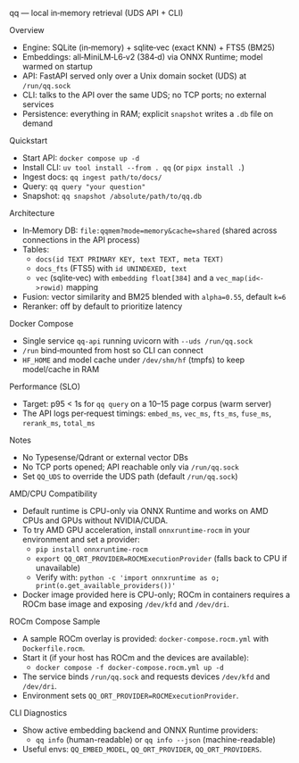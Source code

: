 qq — local in‑memory retrieval (UDS API + CLI)

Overview

- Engine: SQLite (in‑memory) + sqlite‑vec (exact KNN) + FTS5 (BM25)
- Embeddings: all‑MiniLM‑L6‑v2 (384‑d) via ONNX Runtime; model warmed on startup
- API: FastAPI served only over a Unix domain socket (UDS) at `/run/qq.sock`
- CLI: talks to the API over the same UDS; no TCP ports; no external services
- Persistence: everything in RAM; explicit `snapshot` writes a `.db` file on demand

Quickstart

- Start API: `docker compose up -d`
- Install CLI: `uv tool install --from . qq` (or `pipx install .`)
- Ingest docs: `qq ingest path/to/docs/`
- Query: `qq query "your question"`
- Snapshot: `qq snapshot /absolute/path/to/qq.db`

Architecture

- In‑Memory DB: `file:qqmem?mode=memory&cache=shared` (shared across connections in the API process)
- Tables:
  - `docs(id TEXT PRIMARY KEY, text TEXT, meta TEXT)`
  - `docs_fts` (FTS5) with `id UNINDEXED, text`
  - `vec` (sqlite‑vec) with `embedding float[384]` and a `vec_map(id<->rowid)` mapping
- Fusion: vector similarity and BM25 blended with `alpha=0.55`, default `k=6`
- Reranker: off by default to prioritize latency

Docker Compose

- Single service `qq-api` running uvicorn with `--uds /run/qq.sock`
- `/run` bind‑mounted from host so CLI can connect
- `HF_HOME` and model cache under `/dev/shm/hf` (tmpfs) to keep model/cache in RAM

Performance (SLO)

- Target: p95 < 1s for `qq query` on a 10–15 page corpus (warm server)
- The API logs per‑request timings: `embed_ms`, `vec_ms`, `fts_ms`, `fuse_ms`, `rerank_ms`, `total_ms`

Notes

- No Typesense/Qdrant or external vector DBs
- No TCP ports opened; API reachable only via `/run/qq.sock`
- Set `QQ_UDS` to override the UDS path (default `/run/qq.sock`)

AMD/CPU Compatibility

- Default runtime is CPU-only via ONNX Runtime and works on AMD CPUs and GPUs without NVIDIA/CUDA.
- To try AMD GPU acceleration, install `onnxruntime-rocm` in your environment and set a provider:
  - `pip install onnxruntime-rocm`
  - `export QQ_ORT_PROVIDER=ROCMExecutionProvider` (falls back to CPU if unavailable)
  - Verify with: `python -c 'import onnxruntime as o; print(o.get_available_providers())'`
- Docker image provided here is CPU-only; ROCm in containers requires a ROCm base image and exposing `/dev/kfd` and `/dev/dri`.

ROCm Compose Sample

- A sample ROCm overlay is provided: `docker-compose.rocm.yml` with `Dockerfile.rocm`.
- Start it (if your host has ROCm and the devices are available):
  - `docker compose -f docker-compose.rocm.yml up -d`
- The service binds `/run/qq.sock` and requests devices `/dev/kfd` and `/dev/dri`.
- Environment sets `QQ_ORT_PROVIDER=ROCMExecutionProvider`.

CLI Diagnostics

- Show active embedding backend and ONNX Runtime providers:
  - `qq info` (human-readable) or `qq info --json` (machine-readable)
- Useful envs: `QQ_EMBED_MODEL`, `QQ_ORT_PROVIDER`, `QQ_ORT_PROVIDERS`.
